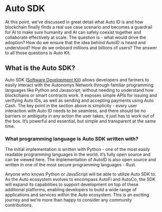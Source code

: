 # Auto SDK

At this point, we’ve discussed in great detail what Auto ID is and how blockchain finally finds a real use case scenario and becomes a guardrail for AI to make sure humanity and AI can safely coexist together and collaborate effectively at scale. The question is - what would drive the adoption? How do we ensure that the idea behind AutoID is heard and understood? How do we onboard millions and billions of users? The answer to all those questions is Auto Kit.

## What is the Auto SDK?

Auto SDK ([Software Development Kit](../../additional-learning/technology-basics/general-information-about-sdk.md)) allows developers and farmers to easily interact with the Autonomys Network through familiar programming languages like Python and Javascript, without needing to understand how blockchains or smart contracts work. It exposes simple APIs for issuing and verifying Auto IDs, as well as sending and accepting payments using Auto Cash. The key point in the section above is simplicity - every user interaction with Auto ID needs to be seamless, and there should be no barriers or ambiguity in any action the user takes, it just has to work out of the box. It’s powerful and essential, but simple and transparent at the same time.

### What programming language is Auto SDK written with?

The initial implementation is written with Python - one of the most easily readable programming languages in the world. It’s fully open source and can be viewed here. The implementation of AutoID is also open source and written in one of the most secure programming languages - Rust.

Anyone who knows Python or JavaScript will be able to utilize Auto SDK to. As the Auto ecosystem evolves to encompass AutoFi and AutoCo, the SDK will expand its capabilities to support development on top of these additional platforms, enabling developers to build a wide range of applications and services within the Auto ecosystem. This is an exciting journey and we’re more than happy to consider any community contributions.

